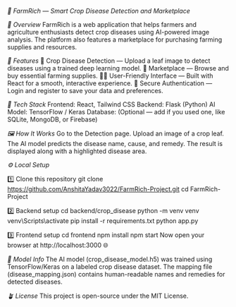 *🌾 FarmRich — Smart Crop Disease Detection and Marketplace*

*🚀 Overview*
FarmRich is a web application that helps farmers and agriculture enthusiasts detect crop diseases using AI-powered image analysis.
The platform also features a marketplace for purchasing farming supplies and resources.

*🧠 Features*
🌿 Crop Disease Detection — Upload a leaf image to detect diseases using a trained deep learning model.
🛒 Marketplace — Browse and buy essential farming supplies.
👨‍🌾 User-Friendly Interface — Built with React for a smooth, interactive experience.
🔐 Secure Authentication — Login and register to save your data and preferences.

*🧩 Tech Stack*
Frontend: React, Tailwind CSS
Backend: Flask (Python)
AI Model: TensorFlow / Keras
Database: (Optional — add if you used one, like SQLite, MongoDB, or Firebase)

*🖼️ How It Works*
Go to the Detection page.
Upload an image of a crop leaf.
The AI model predicts the disease name, cause, and remedy.
The result is displayed along with a highlighted disease area.

*⚙️ Local Setup*

1️⃣ Clone this repository
git clone https://github.com/AnshitaYadav3022/FarmRich-Project.git
cd FarmRich-Project

2️⃣ Backend setup
cd backend/crop_disease
python -m venv venv
venv\Scripts\activate
pip install -r requirements.txt
python app.py

3️⃣ Frontend setup
cd frontend
npm install
npm start
Now open your browser at http://localhost:3000 🌐

*🧠 Model Info*
The AI model (crop_disease_model.h5) was trained using TensorFlow/Keras on a labeled crop disease dataset.
The mapping file (disease_mapping.json) contains human-readable names and remedies for detected diseases.

*🪴 License*
This project is open-source under the MIT License.
